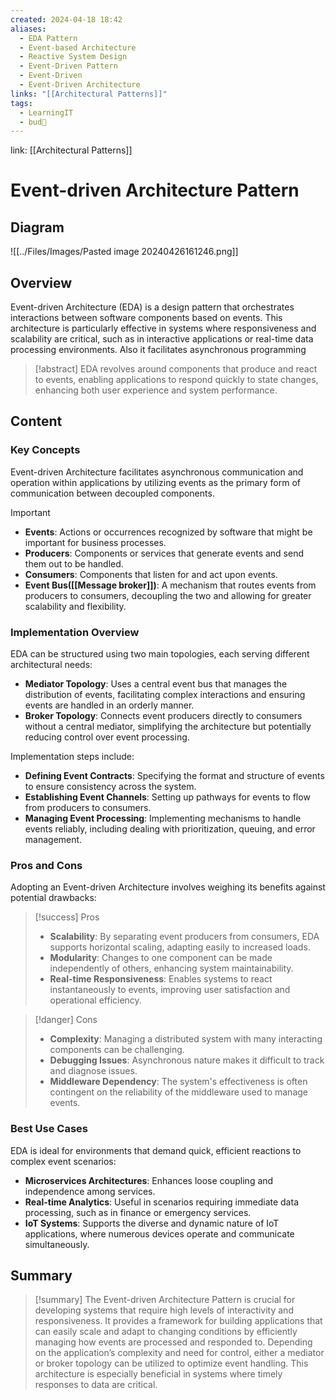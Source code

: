 ```yaml
---
created: 2024-04-18 18:42
aliases:
  - EDA Pattern
  - Event-based Architecture
  - Reactive System Design
  - Event-Driven Pattern
  - Event-Driven
  - Event-Driven Architecture
links: "[[Architectural Patterns]]"
tags:
  - LearningIT
  - bud🌿
---
```

link: [[Architectural Patterns]]

# Event-driven Architecture Pattern

## Diagram

![[../Files/Images/Pasted image 20240426161246.png]]

## Overview



Event-driven Architecture (EDA) is a design pattern that orchestrates interactions between software components based on events. This architecture is particularly effective in systems where responsiveness and scalability are critical, such as in interactive applications or real-time data processing environments. Also it facilitates asynchronous programming

>[!abstract] 
>EDA revolves around components that produce and react to events, enabling applications to respond quickly to state changes, enhancing both user experience and system performance.

## Content

### Key Concepts

Event-driven Architecture facilitates asynchronous communication and operation within applications by utilizing events as the primary form of communication between decoupled components.

> [!important]
> 
> - **Events**: Actions or occurrences recognized by software that might be important for business processes.
> - **Producers**: Components or services that generate events and send them out to be handled.
> - **Consumers**: Components that listen for and act upon events.
> - **Event Bus([[Message broker]])**: A mechanism that routes events from producers to consumers, decoupling the two and allowing for greater scalability and flexibility.

### Implementation Overview

EDA can be structured using two main topologies, each serving different architectural needs:

- **Mediator Topology**: Uses a central event bus that manages the distribution of events, facilitating complex interactions and ensuring events are handled in an orderly manner.
- **Broker Topology**: Connects event producers directly to consumers without a central mediator, simplifying the architecture but potentially reducing control over event processing.

Implementation steps include:

- **Defining Event Contracts**: Specifying the format and structure of events to ensure consistency across the system.
- **Establishing Event Channels**: Setting up pathways for events to flow from producers to consumers.
- **Managing Event Processing**: Implementing mechanisms to handle events reliably, including dealing with prioritization, queuing, and error management.

### Pros and Cons

Adopting an Event-driven Architecture involves weighing its benefits against potential drawbacks:

> [!success] Pros
> 
> - **Scalability**: By separating event producers from consumers, EDA supports horizontal scaling, adapting easily to increased loads.
> - **Modularity**: Changes to one component can be made independently of others, enhancing system maintainability.
> - **Real-time Responsiveness**: Enables systems to react instantaneously to events, improving user satisfaction and operational efficiency.

> [!danger] Cons
> 
> - **Complexity**: Managing a distributed system with many interacting components can be challenging.
> - **Debugging Issues**: Asynchronous nature makes it difficult to track and diagnose issues.
> - **Middleware Dependency**: The system's effectiveness is often contingent on the reliability of the middleware used to manage events.

### Best Use Cases

EDA is ideal for environments that demand quick, efficient reactions to complex event scenarios:

- **Microservices Architectures**: Enhances loose coupling and independence among services.
- **Real-time Analytics**: Useful in scenarios requiring immediate data processing, such as in finance or emergency services.
- **IoT Systems**: Supports the diverse and dynamic nature of IoT applications, where numerous devices operate and communicate simultaneously.
## Summary

>[!summary]
> The Event-driven Architecture Pattern is crucial for developing systems that require high levels of interactivity and responsiveness. It provides a framework for building applications that can easily scale and adapt to changing conditions by efficiently managing how events are processed and responded to. Depending on the application’s complexity and need for control, either a mediator or broker topology can be utilized to optimize event handling. This architecture is especially beneficial in systems where timely responses to data are critical.


